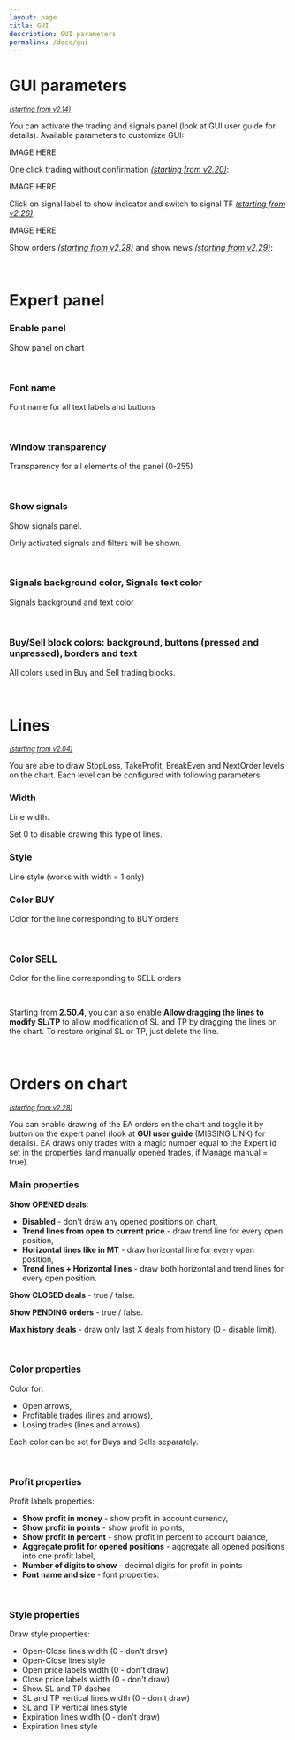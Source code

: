 ```yaml
---
layout: page
title: GUI
description: GUI parameters
permalink: /docs/gui
---
```


# GUI parameters

<sup>[*(starting from v2.14)*](/docs/versions-history#20200722-214)</sup>

You can activate the trading and signals panel (look at GUI user guide for details). Available parameters to customize GUI:

IMAGE HERE

One click trading without confirmation [*(starting from v2.20)*](/docs/versions-history#20201103-220):

IMAGE HERE

Click on signal label to show indicator and switch to signal TF [*(starting from v2.26)*](/docs/versions-history#20210202-226):

IMAGE HERE

Show orders [*(starting from v2.28)*](/docs/versions-history#20210303-228) and show news [*(starting from v2.29)*](/docs/versions-history#20210403-229):

<br />

# Expert panel

### Enable panel

Show panel on chart

<br />

### Font name

Font name for all text labels and buttons

<br />

### Window transparency

Transparency for all elements of the panel (0-255)

<br />

### Show signals

Show signals panel.

Only activated signals and filters will be shown.

<br />

### Signals background color, Signals text color

Signals background and text color

<br />

### Buy/Sell block colors: background, buttons (pressed and unpressed), borders and text

All colors used in Buy and Sell trading blocks.


<br />

# Lines

<sup>[*(starting from v2.04)*](/docs/versions-history#20200416-204)</sup>

You are able to draw StopLoss, TakeProfit, BreakEven and NextOrder levels on the chart. Each level can be configured with following parameters:
<br />

### Width

Line width.

Set 0 to disable drawing this type of lines.
<br />

### Style

Line style (works with width = 1 only)
<br />

### Color BUY

Color for the line corresponding to BUY orders

<br />

### Color SELL

Color for the line corresponding to SELL orders

<br />

Starting from **2.50.4**, you can also enable **Allow dragging the lines to modify SL/TP** to allow modification of SL and TP by dragging the lines on the chart. To restore original SL or TP, just delete the line.

<br />

# Orders on chart

<sup>[*(starting from v2.28)*](/docs/versions-history#20210303-228)</sup>

You can enable drawing of the EA orders on the chart and toggle it by button on the expert panel (look at **GUI user guide** (MISSING LINK) for details). EA draws only trades with a magic number equal to the Expert Id set in the properties (and manually opened trades, if Manage manual = true).
<br />

### Main properties

**Show OPENED deals**:
* **Disabled** - don't draw any opened positions on chart,
* **Trend lines from open to current price** - draw trend line for every open position,
* **Horizontal lines like in MT** - draw horizontal line for every open position,
* **Trend lines + Horizontal lines** - draw both horizontal and trend lines for every open position.

**Show CLOSED deals** - true / false.

**Show PENDING orders** - true / false.

**Max history deals** - draw only last X deals from history (0 - disable limit).

<br />

### Color properties

Color for:
* Open arrows,
* Profitable trades (lines and arrows),
* Losing trades (lines and arrows).

Each color can be set for Buys and Sells separately.

<br />

### Profit properties

Profit labels properties:
* **Show profit in money** - show profit in account currency,
* **Show profit in points** - show profit in points,
* **Show profit in percent** - show profit in percent to account balance,
* **Aggregate profit for opened positions** - aggregate all opened positions into one profit label,
* **Number of digits to show** - decimal digits for profit in points
* **Font name and size** - font properties.

<br />

### Style properties

Draw style properties:
* Open-Close lines width (0 - don't draw)
* Open-Close lines style
* Open price labels width (0 - don't draw)
* Close price labels width (0 - don't draw)
* Show SL and TP dashes
* SL and TP vertical lines width (0 - don't draw)
* SL and TP vertical lines style
* Expiration lines width (0 - don't draw)
* Expiration lines style

